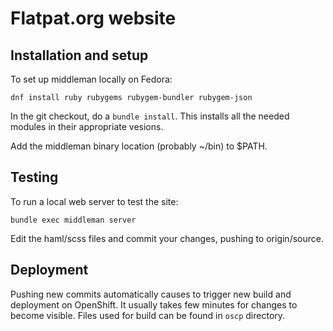 # Flatpat.org website

## Installation and setup

To set up middleman locally on Fedora:

    dnf install ruby rubygems rubygem-bundler rubygem-json

In the git checkout, do a `bundle install`. This installs all
the needed modules in their appropriate vesions.

Add the middleman binary location (probably ~/bin) to $PATH.

## Testing

To run a local web server to test the site:

    bundle exec middleman server

Edit the haml/scss files and commit your changes, pushing to
origin/source.

## Deployment

Pushing new commits automatically causes to trigger new build
and deployment on OpenShift. It usually takes few minutes for
changes to become visible. Files used for build can be found
in `oscp` directory.
